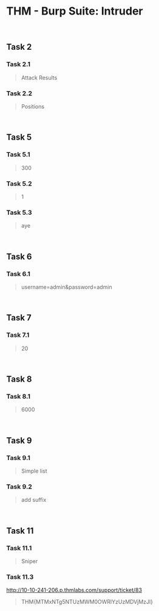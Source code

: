 # THM - Burp Suite: Intruder

<br>

## Task 2

### Task 2.1

> Attack Results

### Task 2.2

> Positions

<br>

## Task 5

### Task 5.1

> 300

### Task 5.2

> 1

### Task 5.3

> aye

<br>

## Task 6

### Task 6.1

> username=admin&password=admin

<br>

## Task 7

### Task 7.1

> 20

<br>

## Task 8

### Task 8.1

> 6000

<br>

## Task 9

### Task 9.1

> Simple list

### Task 9.2

> add suffix

<br>

## Task 11

### Task 11.1

> Sniper

### Task 11.3

http://10-10-241-206.p.thmlabs.com/support/ticket/83

> THM{MTMxNTg5NTUzMWM0OWRlYzUzMDVjMzJl}

